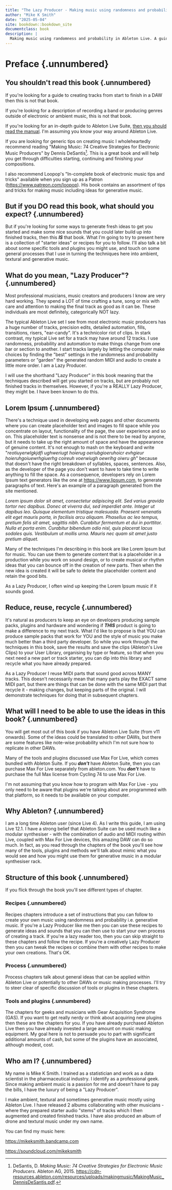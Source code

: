 ```yaml
---
title: "The Lazy Producer - Making music using randomness and probability in Ableton Live"
author: "Mike K Smith"
date: "2025-05-04"
site: bookdown::bookdown_site
documentclass: book
description: |
  Making music using randomness and probability in Ableton Live. A guide to creating generative music. With recipes.
---
```


# Preface {.unnumbered}

## You shouldn't read this book {.unnumbered}

If you're looking for a guide to creating tracks from start to finish in a DAW
then this is not that book.

If you're looking for a description of recording a band or producing genres
outside of electronic or ambient music, this is not that book.

If you're looking for an in-depth guide to Ableton Live Suite, [then you should
read the manual](https://www.ableton.com/en/manual/welcome-to-live/). I'm
assuming you know your way around Ableton Live.

If you are looking for generic tips on creating music I wholeheartedly recommend
reading "Making Music: 74 Creative Strategies for Electronic Music Producers" by
Dennis DeSantis[^index-1]. This is a great book and will help you get through
difficulties starting, continuing and finishing your compositions.

[^index-1]: DeSantis, D. *Making Music: 74 Creative Strategies for Electronic
Music Producers*. Ableton AG,
2015. <https://cdn-resources.ableton.com/resources/uploads/makingmusic/MakingMusic_DennisDeSantis.pdf>.

I also recommend Loopop's "In-complete book of electronic music tips and tricks"
available when you sign up as a Patron (<https://www.patreon.com/loopop>). His
book contains an assortment of tips and tricks for making music including ideas
for generative music.

## But if you DO read this book, what should you expect? {.unnumbered}

But if you're looking for some ways to generate fresh ideas to get you started
and make some nice sounds that you could later build up into finished tracks,
then this ***IS*** that book. What I'm going to try to present here is a
collection of "starter ideas" or recipes for you to follow. I'll also talk a bit
about some specific tools and plugins you might use, and touch on some general
processes that I use in turning the techniques here into ambient, textural and
generative music.

## What do you mean, "Lazy Producer"? {.unnumbered}

Most professional musicians, music creators and producers I know are very hard
working. They spend a LOT of time crafting a tune, song or mix with care and
attention to making the final track as good as it can be. These individuals are
most definitely, categorically NOT lazy.

The typical Ableton Live set I see from most electronic music producers has a
huge number of tracks, precision edits, detailed automation, fills, transitions,
risers, "ear-candy". It's a technicolor riot of clips. In stark contrast, my
typical Live set for a track may have around 12 tracks. I use randomness,
probability and automation to make things change from one bar or section to
another. I start tracks largely by letting the computer make choices by finding
the "best" settings in the randomness and probability parameters or "garden" the
generated random MIDI and audio to create a little more order. I am a Lazy
Producer.

I will use the shorthand "Lazy Producer" in this book meaning that the
techniques described will get you started on tracks, but are probably not
finished tracks in themselves. However, if you're a REALLY Lazy Producer, they
might be. I have been known to do this.

## Lorem Ipsum {.unnumbered}

There's a technique used in developing web pages and other documents where you
can create placeholder text and images to fill space while you concentrate on
layout, functionality of the page, the user experience and so on. This
placeholder text is nonsense and is not there to be read by anyone, but it needs
to take up the right amount of space and have the appearance of genuine content.
It's not enough to mash on the keyboard and write "*reotiuyerwlgkjdfi ughweriugt
hoierug oeriubgioeruhoicr evhgieur hoieruhgoiuewrhgiuerhg coireuh voerwiugh
oewrihg oiwru gh*" because that doesn't have the right breakdown of syllables,
spaces, sentences. Also, as the developer of the page you don't want to have to
take time to write anything to fill the space. As a consequence, developers rely
on Lorem Ipsum text generators like the one at <https://www.lipsum.com>, to
generate paragraphs of text. Here's an example of a paragraph generated from the
site mentioned.

*Lorem ipsum dolor sit amet, consectetur adipiscing elit. Sed varius gravida tortor nec dapibus. Donec at viverra dui, sed imperdiet ante. Integer ut dapibus leo. Quisque elementum tristique malesuada. Praesent venenatis elit eget mauris porta, in facilisis arcu aliquam. Phasellus ac leo tempus, pretium felis sit amet, sagittis nibh. Curabitur fermentum et dui in porttitor. Nulla et porta enim. Curabitur bibendum odio nisl, quis placerat lacus sodales quis. Vestibulum ut mollis urna. Mauris nec quam sit amet justo pretium aliquet.*

Many of the techniques I'm describing in this book are like Lorem Ipsum but for
music. You can use them to generate content that is a placeholder in a
production while you work on sound design, or to create musical or rhythm ideas
that you can bounce off in the creation of new parts. Then when the new idea is
created it will be safe to delete the placeholder content and retain the good
bits.

As a Lazy Producer, I often wind up keeping the Lorem Ipsum music if it sounds good.

## Reduce, reuse, recycle {.unnumbered}

It's natural as producers to keep an eye on developers producing sample packs,
plugins and hardware and wondering if ***THIS*** product is going to make a
difference to my next track. What I'd like to propose is that YOU can produce
sample packs that work for YOU and the style of music you make much better than
a third party developer. So while you work through the techniques in this book,
save the results and save the clips (Ableton's Live Clips) to your User Library,
organising by type or feature, so that when you next need a new part or track
starter, you can dip into this library and recycle what you have already
prepared.

As a Lazy Producer I reuse MIDI parts that sound good across MANY tracks. This
doesn't necessarily mean that many parts play the EXACT same MIDI part, but
there are things that can be done with the same MIDI part that recycle it -
making changes, but keeping parts of the original. I will demonstrate techniques
for doing that in subsequent chapters.

## What will I need to be able to use the ideas in this book? {.unnumbered}

You will get most out of this book if you have Ableton Live Suite (from v11
onwards). Some of the ideas could be translated to other DAWs, but there are
some features like note-wise probability which I'm not sure how to replicate in
other DAWs.

Many of the tools and plugins discussed use Max For Live, which comes bundled
with Ableton Suite. If you ***don't*** have Ableton Suite, then you can purchase
Max For Live separately from ableton.com. You ***don't*** have to purchase the
full Max license from Cycling 74 to use Max For Live.

I'm not assuming that you know how to program with Max For Live - you only need
to be aware that plugins we're talking about are programmed with that platform,
so it needs to be available on your computer.

## Why Ableton? {.unnumbered}

I am a long time Ableton user (since Live 4). As I write this guide, I am using
Live 12.1. I have a strong belief that Ableton Suite can be used much like a
modular synthesiser - with the combination of audio and MIDI routing within
Live, coupled with Max For Live devices, this amazing DAW can do so much. In
fact, as you read through the chapters of the book you'll see how many of the
tools, plugins and methods we'll talk about mimic what you would see and how you
might use them for generative music in a modular synthesiser rack.

## Structure of this book {.unnumbered}

If you flick through the book you'll see different types of chapter.

### Recipes {.unnumbered}

Recipes chapters introduce a set of instructions that you can follow to create
your own music using randomness and probability i.e. generative music. If you're
a Lazy Producer like me then you can use these recipes to generate ideas and
sounds that you can then use to start your own process of creating a track. If
you're a lazy reader too, then you can skip straight to these chapters and
follow the recipe. If you're a creatively Lazy Producer then you can tweak the
recipes or combine them with other recipes to make your own creations. That's
OK.

### Process {.unnumbered}

Process chapters talk about general ideas that can be applied within Ableton
Live or potentially to other DAWs or music making processes. I'll try to steer
clear of specific discussion of tools or plugins in these chapters.

### Tools and plugins {.unnumbered}

The chapters for geeks and musicians with Gear Acquisition Syndrome (GAS). If
you want to get really nerdy or think about acquiring new plugins then these are
the chapters for you. If you have already purchased Ableton Live then you have
already invested a large amount on music making equipment. My goal here is not
to persuade you to part with significant additional amounts of cash, but some of
the plugins have an associated, although modest, cost.

## Who am I? {.unnumbered}

My name is Mike K Smith. I trained as a statistician and work as a data
scientist in the pharmaceutical industry. I identify as a professional geek.
Since making ambient music is a passion for me and doesn't have to pay the
bills, I have the luxury of being a "Lazy Producer".

I make ambient, textural and sometimes generative music mostly using Ableton
Live. I have released 2 albums collaborating with other musicians - where they
prepared starter audio "stems" of tracks which I then augmented and created
finished tracks. I have also produced an album of drone and textural music under
my own name.

You can find my music here:

<https://mikeksmith.bandcamp.com>

<https://soundcloud.com/mikeksmith>

